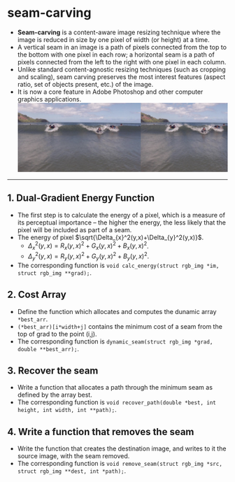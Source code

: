 # seam-carving
* **Seam-carving** is a content-aware image resizing technique where the image is reduced in size by one pixel of width (or height) at a time.
* A vertical seam in an image is a path of pixels connected from the top to the bottom with one pixel in each row; a horizontal seam is a path of pixels connected from the left to the right with one pixel in each column.
* Unlike standard content-agnostic resizing techniques (such as cropping and scaling), seam carving preserves the most interest features (aspect ratio, set of objects present, etc.) of the image.
* It is now a core feature in Adobe Photoshop and other computer graphics applications.
![image](seamcarving.png)
---
## 1. Dual-Gradient Energy Function
* The first step is to calculate the energy of a pixel, which is a measure of its perceptual importance – the higher the energy, the less likely that the pixel will be included as part of a seam.
* The energy of pixel $`\sqrt{\Delta_{x}^2(y,x)+\Delta_{y}^2(y,x)}`$.
  * $`\Delta_{x}^2(y,x)=R_x(y,x)^2+G_x(y,x)^2+B_x(y,x)^2`$.
  * $`\Delta_{y}^2(y,x)=R_y(y,x)^2+G_y(y,x)^2+B_y(y,x)^2`$.
* The corresponding function is `void calc_energy(struct rgb_img *im, struct rgb_img **grad);`.
## 2. Cost Array
* Define the function which allocates and computes the dunamic array `*best_arr`.
* `(*best_arr)[i*width+j]` contains the minimum cost of a seam from the top of grad to the point (i,j).
* The corresponding function is `dynamic_seam(struct rgb_img *grad, double **best_arr);`.

## 3. Recover the seam
* Write a function that allocates a path through the minimum seam as defined by the array best.
* The corresponding function is `void recover_path(double *best, int height, int width, int **path);`.

## 4. Write a function that removes the seam
* Write the function that creates the destination image, and writes to it the source image, with the seam removed.
* The corresponding function is `void remove_seam(struct rgb_img *src, struct rgb_img **dest, int *path);`.
